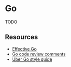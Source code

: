 # Go

TODO

## Resources

* [Effective Go](https://golang.org/doc/effective_go.html)
* [Go code review comments](https://github.com/golang/go/wiki/CodeReviewComments)
* [Uber Go style guide](https://github.com/uber-go/guide/blob/master/style.md)
